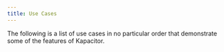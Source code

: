 ```yaml
---
title: Use Cases
---
```


The following is a list of use cases in no particular order that demonstrate some of the features of Kapacitor.



